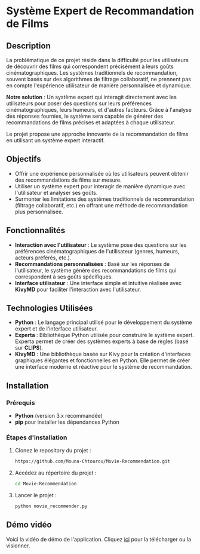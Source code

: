 # Système Expert de Recommandation de Films

## Description

La problématique de ce projet réside dans la difficulté pour les utilisateurs de découvrir des films qui correspondent précisément à leurs goûts cinématographiques. Les systèmes traditionnels de recommandation, souvent basés sur des algorithmes de filtrage collaboratif, ne prennent pas en compte l'expérience utilisateur de manière personnalisée et dynamique.

**Notre solution** : Un système expert qui interagit directement avec les utilisateurs pour poser des questions sur leurs préférences cinématographiques, leurs humeurs, et d'autres facteurs. Grâce à l'analyse des réponses fournies, le système sera capable de générer des recommandations de films précises et adaptées à chaque utilisateur.

Le projet propose une approche innovante de la recommandation de films en utilisant un système expert interactif.

## Objectifs

- Offrir une expérience personnalisée où les utilisateurs peuvent obtenir des recommandations de films sur mesure.
- Utiliser un système expert pour interagir de manière dynamique avec l'utilisateur et analyser ses goûts.
- Surmonter les limitations des systèmes traditionnels de recommandation (filtrage collaboratif, etc.) en offrant une méthode de recommandation plus personnalisée.

## Fonctionnalités

- **Interaction avec l'utilisateur** : Le système pose des questions sur les préférences cinématographiques de l'utilisateur (genres, humeurs, acteurs préférés, etc.).
- **Recommandations personnalisées** : Basé sur les réponses de l'utilisateur, le système génère des recommandations de films qui correspondent à ses goûts spécifiques.
- **Interface utilisateur** : Une interface simple et intuitive réalisée avec **KivyMD** pour faciliter l'interaction avec l'utilisateur.

## Technologies Utilisées

- **Python** : Le langage principal utilisé pour le développement du système expert et de l'interface utilisateur.
- **Experta** : Bibliothèque Python utilisée pour construire le système expert. Experta permet de créer des systèmes experts à base de règles (basé sur **CLIPS**).
- **KivyMD** : Une bibliothèque basée sur Kivy pour la création d'interfaces graphiques élégantes et fonctionnelles en Python. Elle permet de créer une interface moderne et réactive pour le système de recommandation.

## Installation

### Prérequis

- **Python** (version 3.x recommandée)
- **pip** pour installer les dépendances Python

### Étapes d'installation

1. Clonez le repository du projet :

   ```bash
   https://github.com/Mouna-Chtourou/Movie-Recommendation.git
   ```
2. Accédez au répertoire du projet  :

   ```bash
   cd Movie-Recommendation
   ```
3. Lancer le projet :

   ```bash
   python movie_recommender.py
   ```
   
## Démo vidéo

Voici la vidéo de démo de l'application. Cliquez [ici](demo-video.mp4) pour la télécharger ou la visionner.
